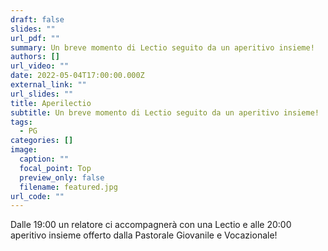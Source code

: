 ```yaml
---
draft: false
slides: ""
url_pdf: ""
summary: Un breve momento di Lectio seguito da un aperitivo insieme!
authors: []
url_video: ""
date: 2022-05-04T17:00:00.000Z
external_link: ""
url_slides: ""
title: Aperilectio
subtitle: Un breve momento di Lectio seguito da un aperitivo insieme!
tags:
  - PG
categories: []
image:
  caption: ""
  focal_point: Top
  preview_only: false
  filename: featured.jpg
url_code: ""
---
```

Dalle 19:00 un relatore ci accompagnerà con una Lectio e alle 20:00 aperitivo insieme offerto dalla Pastorale Giovanile e Vocazionale!